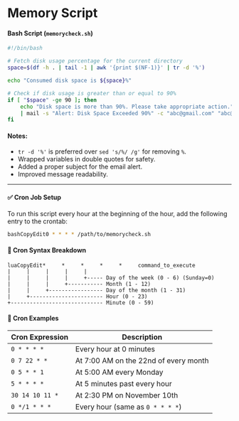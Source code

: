# Memory Script

#### Bash Script (`memorycheck.sh`)

```bash
#!/bin/bash

# Fetch disk usage percentage for the current directory
space=$(df -h . | tail -1 | awk '{print $(NF-1)}' | tr -d '%')

echo "Consumed disk space is ${space}%"

# Check if disk usage is greater than or equal to 90%
if [ "$space" -ge 90 ]; then
    echo "Disk space is more than 90%. Please take appropriate action." \
    | mail -s "Alert: Disk Space Exceeded 90%" -c "abc@gmail.com" "abc@gmail.com"
fi
```

#### Notes:

* `tr -d '%'` is preferred over `sed 's/%/ /g'` for removing `%`.
* Wrapped variables in double quotes for safety.
* Added a proper subject for the email alert.
* Improved message readability.

***

#### ✅ Cron Job Setup

To run this script every hour at the beginning of the hour, add the following entry to the crontab:

```bash
bashCopyEdit0 * * * * /path/to/memorycheck.sh
```

#### 📘 Cron Syntax Breakdown

```
luaCopyEdit*     *     *     *     *     command_to_execute
|     |     |     |     |
|     |     |     |     +----- Day of the week (0 - 6) (Sunday=0)
|     |     |     +----------- Month (1 - 12)
|     |     +----------------- Day of the month (1 - 31)
|     +----------------------- Hour (0 - 23)
+----------------------------- Minute (0 - 59)
```

#### 📌 Cron Examples

| Cron Expression | Description                           |
| --------------- | ------------------------------------- |
| `0 * * * *`     | Every hour at 0 minutes               |
| `0 7 22 * *`    | At 7:00 AM on the 22nd of every month |
| `0 5 * * 1`     | At 5:00 AM every Monday               |
| `5 * * * *`     | At 5 minutes past every hour          |
| `30 14 10 11 *` | At 2:30 PM on November 10th           |
| `0 */1 * * *`   | Every hour (same as `0 * * * *`)      |
